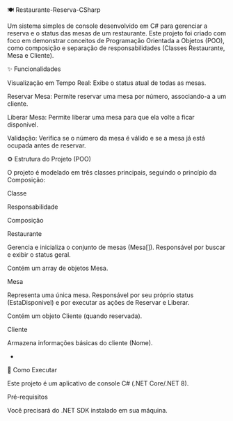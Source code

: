 🍽️ Restaurante-Reserva-CSharp

Um sistema simples de console desenvolvido em C# para gerenciar a reserva e o status das mesas de um restaurante. Este projeto foi criado com foco em demonstrar conceitos de Programação Orientada a Objetos (POO), como composição e separação de responsabilidades (Classes Restaurante, Mesa e Cliente).

✨ Funcionalidades

Visualização em Tempo Real: Exibe o status atual de todas as mesas.

Reservar Mesa: Permite reservar uma mesa por número, associando-a a um cliente.

Liberar Mesa: Permite liberar uma mesa para que ela volte a ficar disponível.

Validação: Verifica se o número da mesa é válido e se a mesa já está ocupada antes de reservar.

⚙️ Estrutura do Projeto (POO)

O projeto é modelado em três classes principais, seguindo o princípio da Composição:

Classe

Responsabilidade

Composição

Restaurante

Gerencia e inicializa o conjunto de mesas (Mesa[]). Responsável por buscar e exibir o status geral.

Contém um array de objetos Mesa.

Mesa

Representa uma única mesa. Responsável por seu próprio status (EstaDisponivel) e por executar as ações de Reservar e Liberar.

Contém um objeto Cliente (quando reservada).

Cliente

Armazena informações básicas do cliente (Nome).

-

🚀 Como Executar

Este projeto é um aplicativo de console C# (.NET Core/.NET 8).

Pré-requisitos

Você precisará do .NET SDK instalado em sua máquina.
